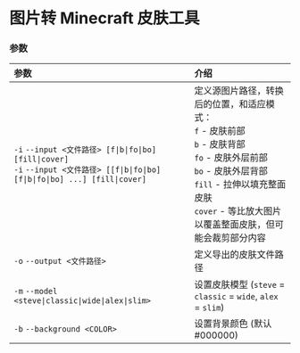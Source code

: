 # 图片转 Minecraft 皮肤工具

### 参数
| 参数                                                                                                                               | 介绍                                                                                                                                                               |
|:---------------------------------------------------------------------------------------------------------------------------------|:-----------------------------------------------------------------------------------------------------------------------------------------------------------------|
| `-i` `--input <文件路径> [f\|b\|fo\|bo] [fill\|cover]` <br/> `-i` `--input <文件路径> [[f\|b\|fo\|bo] [f\|b\|fo\|bo] ...] [fill\|cover]` | 定义源图片路径，转换后的位置，和适应模式：<br/> `f` - 皮肤前部 <br/> `b` - 皮肤背部 <br/> `fo` - 皮肤外层前部 <br/> `bo` - 皮肤外层背部 <br/> `fill` - 拉伸以填充整面皮肤 <br/> `cover` - 等比放大图片以覆盖整面皮肤，但可能会裁剪部分内容 |
| `-o` `--output <文件路径>`                                                                                                           | 定义导出的皮肤文件路径                                                                                                                                                      |
| `-m` `--model <steve\|classic\|wide\|alex\|slim>`                                                                                | 设置皮肤模型 (`steve` = `classic` = `wide`, `alex` = `slim`)                                                                                                           |                |
| `-b` `--background <COLOR>`                                                                                                      | 设置背景颜色 (默认#000000)                                                                                                                                               |
